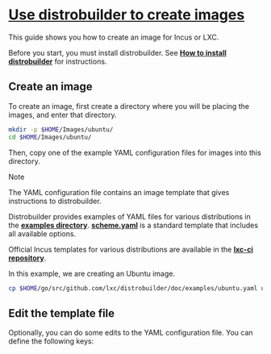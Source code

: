 # **[Use distrobuilder to create images](https://linuxcontainers.org/distrobuilder/docs/latest/tutorials/use/)**

This guide shows you how to create an image for Incus or LXC.

Before you start, you must install distrobuilder. See **[How to install distrobuilder](https://linuxcontainers.org/distrobuilder/docs/latest/howto/install/)** for instructions.

## Create an image

To create an image, first create a directory where you will be placing the images, and enter that directory.

```bash
mkdir -p $HOME/Images/ubuntu/
cd $HOME/Images/ubuntu/
```

Then, copy one of the example YAML configuration files for images into this directory.

Note

The YAML configuration file contains an image template that gives instructions to distrobuilder.

Distrobuilder provides examples of YAML files for various distributions in the **[examples directory](https://github.com/lxc/distrobuilder/tree/master/doc/examples)**. **[scheme.yaml](https://github.com/lxc/distrobuilder/blob/master/doc/examples/scheme.yaml)** is a standard template that includes all available options.

Official Incus templates for various distributions are available in the **[lxc-ci](https://github.com/lxc/lxc-ci/tree/master/images)** **[repository](https://github.com/lxc/lxc-ci/tree/master/images)**.

In this example, we are creating an Ubuntu image.

```bash
cp $HOME/go/src/github.com/lxc/distrobuilder/doc/examples/ubuntu.yaml ubuntu.yaml
```

## Edit the template file

Optionally, you can do some edits to the YAML configuration file. You can define the following keys:
